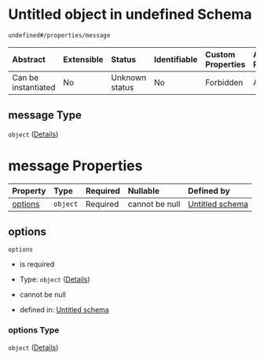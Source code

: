 # Untitled object in undefined Schema

```txt
undefined#/properties/message
```



| Abstract            | Extensible | Status         | Identifiable | Custom Properties | Additional Properties | Access Restrictions | Defined In                                                                  |
| :------------------ | :--------- | :------------- | :----------- | :---------------- | :-------------------- | :------------------ | :-------------------------------------------------------------------------- |
| Can be instantiated | No         | Unknown status | No           | Forbidden         | Allowed               | none                | [publisher.schema.json*](json/publisher.schema.json "open original schema") |

## message Type

`object` ([Details](publisher-properties-message.md))

# message Properties

| Property            | Type     | Required | Nullable       | Defined by                                                                                                               |
| :------------------ | :------- | :------- | :------------- | :----------------------------------------------------------------------------------------------------------------------- |
| [options](#options) | `object` | Required | cannot be null | [Untitled schema](publisher-properties-message-properties-options.md "undefined#/properties/message/properties/options") |

## options



`options`

*   is required

*   Type: `object` ([Details](publisher-properties-message-properties-options.md))

*   cannot be null

*   defined in: [Untitled schema](publisher-properties-message-properties-options.md "undefined#/properties/message/properties/options")

### options Type

`object` ([Details](publisher-properties-message-properties-options.md))
